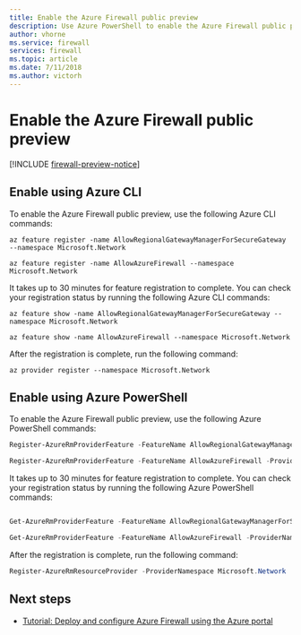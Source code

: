 ```yaml
---
title: Enable the Azure Firewall public preview
description: Use Azure PowerShell to enable the Azure Firewall public preview
author: vhorne
ms.service: firewall
services: firewall
ms.topic: article
ms.date: 7/11/2018
ms.author: victorh
---
```


# Enable the Azure Firewall public preview

[!INCLUDE [firewall-preview-notice](../../includes/firewall-preview-notice.md)]

## Enable using Azure CLI

To enable the Azure Firewall public preview, use the following Azure CLI commands:

```azurecli
az feature register -name AllowRegionalGatewayManagerForSecureGateway --namespace Microsoft.Network

az feature register -name AllowAzureFirewall --namespace Microsoft.Network
```

It takes up to 30 minutes for feature registration to complete. You can check your registration status by running the following Azure CLI commands:

```azurecli
az feature show -name AllowRegionalGatewayManagerForSecureGateway --namespace Microsoft.Network

az feature show -name AllowAzureFirewall --namespace Microsoft.Network
```
After the registration is complete, run the following command:

```azurecli
az provider register --namespace Microsoft.Network
```

## Enable using Azure PowerShell

To enable the Azure Firewall public preview, use the following Azure PowerShell commands:

```PowerShell
Register-AzureRmProviderFeature -FeatureName AllowRegionalGatewayManagerForSecureGateway -ProviderNamespace Microsoft.Network

Register-AzureRmProviderFeature -FeatureName AllowAzureFirewall -ProviderNamespace Microsoft.Network
```

It takes up to 30 minutes for feature registration to complete. You can check your registration status by running the following Azure PowerShell commands:

```PowerShell

Get-AzureRmProviderFeature -FeatureName AllowRegionalGatewayManagerForSecureGateway -ProviderNamespace Microsoft.Network

Get-AzureRmProviderFeature -FeatureName AllowAzureFirewall -ProviderNamespace Microsoft.Network
```
After the registration is complete, run the following command:

```PowerShell
Register-AzureRmResourceProvider -ProviderNamespace Microsoft.Network
```

## Next steps

- [Tutorial: Deploy and configure Azure Firewall using the Azure portal](tutorial-firewall-deploy-portal.md)

